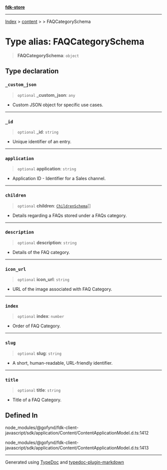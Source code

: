 [**fdk-store**](../../../README.md)
***

[Index](../../../API.md) > [content](../../README.md) > [<internal>](../README.md) > FAQCategorySchema

# Type alias: FAQCategorySchema

> **FAQCategorySchema**: `object`

## Type declaration

### `_custom_json`

> `optional` **\_custom\_json**: `any`

- Custom JSON object for specific use cases.

***

### `_id`

> `optional` **\_id**: `string`

- Unique identifier of an entry.

***

### `application`

> `optional` **application**: `string`

- Application ID - Identifier for a Sales channel.

***

### `children`

> `optional` **children**: [`ChildrenSchema`](type-alias.ChildrenSchema.md)[]

- Details regarding a FAQs stored
under a FAQs category.

***

### `description`

> `optional` **description**: `string`

- Details of the FAQ category.

***

### `icon_url`

> `optional` **icon\_url**: `string`

- URL of the image associated with FAQ Category.

***

### `index`

> `optional` **index**: `number`

- Order of FAQ Category.

***

### `slug`

> `optional` **slug**: `string`

- A short, human-readable, URL-friendly identifier.

***

### `title`

> `optional` **title**: `string`

- Title of a FAQ Category.

## Defined In

node\_modules/@gofynd/fdk-client-javascript/sdk/application/Content/ContentApplicationModel.d.ts:1412

node\_modules/@gofynd/fdk-client-javascript/sdk/application/Content/ContentApplicationModel.d.ts:1413

***
Generated using [TypeDoc](https://typedoc.org/) and [typedoc-plugin-markdown](https://www.npmjs.com/package/typedoc-plugin-markdown)
